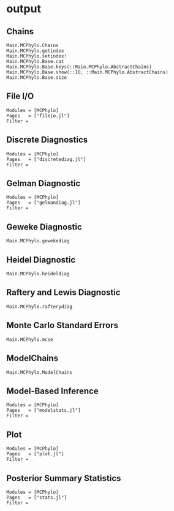 # output




## Chains
```@docs
Main.MCPhylo.Chains
Main.MCPhylo.getindex
Main.MCPhylo.setindex!
Main.MCPhylo.Base.cat
Main.MCPhylo.Base.keys(::Main.MCPhylo.AbstractChains)
Main.MCPhylo.Base.show(::IO, ::Main.MCPhylo.AbstractChains)
Main.MCPhylo.Base.size
```

## File I/O

```@autodocs
Modules = [MCPhylo]
Pages   = ["fileio.jl"]
Filter =
```

## Discrete Diagnostics

```@autodocs
Modules = [MCPhylo]
Pages   = ["discretediag.jl"]
Filter =
```

## Gelman Diagnostic

```@autodocs
Modules = [MCPhylo]
Pages   = ["gelmandiag.jl"]
Filter =
```

## Geweke Diagnostic

```@docs
Main.MCPhylo.gewekediag
```

## Heidel Diagnostic

```@docs
Main.MCPhylo.heideldiag
```

## Raftery and Lewis Diagnostic

```@docs
Main.MCPhylo.rafterydiag
```

## Monte Carlo Standard Errors

```@docs
Main.MCPhylo.mcse
```

## ModelChains

```@docs
Main.MCPhylo.ModelChains
```

## Model-Based Inference

```@autodocs
Modules = [MCPhylo]
Pages   = ["modelstats.jl"]
Filter =
```

## Plot

```@autodocs
Modules = [MCPhylo]
Pages   = ["plot.jl"]
Filter =
```

## Posterior Summary Statistics

```@autodocs
Modules = [MCPhylo]
Pages   = ["stats.jl"]
Filter =
```